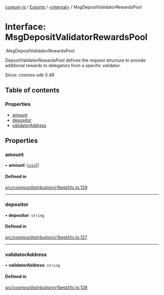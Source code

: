 [coreum-js](../README.md) / [Exports](../modules.md) / [<internal\>](../modules/internal_.md) / MsgDepositValidatorRewardsPool

# Interface: MsgDepositValidatorRewardsPool

[<internal>](../modules/internal_.md).MsgDepositValidatorRewardsPool

DepositValidatorRewardsPool defines the request structure to provide
additional rewards to delegators from a specific validator.

Since: cosmos-sdk 0.48

## Table of contents

### Properties

- [amount](internal_.MsgDepositValidatorRewardsPool.md#amount)
- [depositor](internal_.MsgDepositValidatorRewardsPool.md#depositor)
- [validatorAddress](internal_.MsgDepositValidatorRewardsPool.md#validatoraddress)

## Properties

### amount

• **amount**: [`Coin`](../modules/internal_.md#coin)[]

#### Defined in

[src/cosmos/distribution/v1beta1/tx.ts:129](https://github.com/CooperFoundation/coreum-js/blob/54a22f0/src/cosmos/distribution/v1beta1/tx.ts#L129)

___

### depositor

• **depositor**: `string`

#### Defined in

[src/cosmos/distribution/v1beta1/tx.ts:127](https://github.com/CooperFoundation/coreum-js/blob/54a22f0/src/cosmos/distribution/v1beta1/tx.ts#L127)

___

### validatorAddress

• **validatorAddress**: `string`

#### Defined in

[src/cosmos/distribution/v1beta1/tx.ts:128](https://github.com/CooperFoundation/coreum-js/blob/54a22f0/src/cosmos/distribution/v1beta1/tx.ts#L128)
